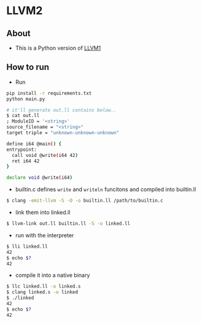 # LLVM2

## About

* This is a Python version of [LLVM1](https://github.com/sokoide/llvm1)

## How to run

* Run

```sh
pip install -r requirements.txt
python main.py

# it'll generate out.ll contains below..
$ cat out.ll
; ModuleID = '<string>'
source_filename = "<string>"
target triple = "unknown-unknown-unknown"

define i64 @main() {
entrypoint:
  call void @write(i64 42)
  ret i64 42
}

declare void @write(i64)
```

* builtin.c defines `write` and `writeln` funcitons and compiled into builtin.ll

```sh
$ clang -emit-llvm -S -O -o builtin.ll /path/to/builtin.c
```

* link them into linked.ll

```sh
$ llvm-link out.ll builtin.ll -S -o linked.ll
```

* run with the interpreter

```sh
$ lli linked.ll
42
$ echo $?
42
```

* compile it into a native binary

```sh
$ llc linked.ll -o linked.s
$ clang linked.s -o linked
$ ./linked
42
$ echo $?
42
```


